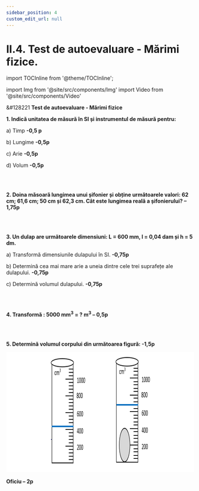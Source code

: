 ```yaml
---
sidebar_position: 4
custom_edit_url: null
---
```


# II.4. Test de autoevaluare - Mărimi fizice.


import TOCInline from '@theme/TOCInline';

<TOCInline toc={toc} />



import Img from '@site/src/components/Img'
import Video from '@site/src/components/Video'



<div class="alert alert--warning" role="alert">

&#128221 **Test de autoevaluare - Mărimi fizice**


**1. Indică unitatea de măsură în SI și instrumentul de măsură pentru:**

a)	Timp **-0,5 p**

b)	Lungime **-0,5p**

c)	Arie **-0,5p**

d)	Volum **-0,5p**


<br></br>

**2. Doina măsoară lungimea unui șifonier și obține următoarele valori: 62 cm; 61,6 cm; 50 cm și 62,3 cm. Cât este lungimea reală a șifonierului? – 1,75p**

<br></br>

**3. Un dulap are următoarele dimensiuni: L = 600 mm, l = 0,04 dam și h = 5 dm.**

a)	Transformă dimensiunile dulapului în SI. **-0,75p**

b)	Determină cea mai mare arie a uneia dintre cele trei suprafețe ale dulapului. **-0,75p**

c)	Determină volumul dulapului. **-0,75p**


<br></br>

**4. Transformă : 5000 mm<sup>3</sup> = ? m<sup>3</sup> – 0,5p**

<br></br>

**5. Determină volumul corpului din următoarea figură: -1,5p**


<Img className="img-responsive4" src="fizica/clasa6/capitolul2/II-4-test-de-autoevaluare-marimi-fizice-poza1-desen-la-problema-cu-determinarea-volumului-unui-corp-cu-cilindrul-gradat.png" width="1000" height="321" />



**Oficiu – 2p**



</div>



